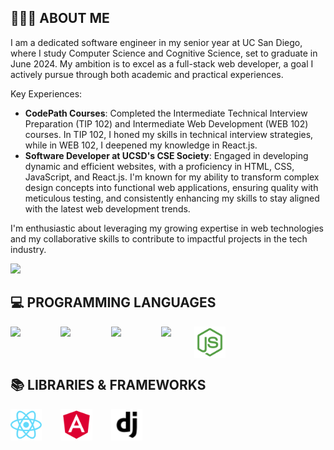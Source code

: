 ## 🙇🏻‍♂️ ABOUT ME

I am a dedicated software engineer in my senior year at UC San Diego, where I study Computer Science and Cognitive Science, set to graduate in June 2024. My ambition is to excel as a full-stack web developer, a goal I actively pursue through both academic and practical experiences.

Key Experiences:
- **CodePath Courses**: Completed the Intermediate Technical Interview Preparation (TIP 102) and Intermediate Web Development (WEB 102) courses. In TIP 102, I honed my skills in technical interview strategies, while in WEB 102, I deepened my knowledge in React.js.
- **Software Developer at UCSD's CSE Society**: Engaged in developing dynamic and efficient websites, with a proficiency in HTML, CSS, JavaScript, and React.js. I'm known for my ability to transform complex design concepts into functional web applications, ensuring quality with meticulous testing, and consistently enhancing my skills to stay aligned with the latest web development trends.

I'm enthusiastic about leveraging my growing expertise in web technologies and my collaborative skills to contribute to impactful projects in the tech industry.

<img src="https://38.media.tumblr.com/06f0d5cf2e7491acc2fbe2e39031c1b1/tumblr_n9cnttf1FZ1ty0fy0o4_500.gif" width="25%"/>

## 💻 PROGRAMMING LANGUAGES

<div style="display: flex;">

<img src="https://abrudz.github.io/logos/CPlusPlus.svg" width="10%" style="margin-right: 30px;" />

<img src="https://abrudz.github.io/logos/Java.svg" width="10%" style="margin-right: 30px;" />

<img src="https://abrudz.github.io/logos/Python.svg" width="10%" style="margin-right: 30px;" />

<img src="https://abrudz.github.io/logos/JS.svg" width="10.5%" />

<img src="./assets/node.svg" width="10%" style="margin-right: 30px;" />

</div>

## 📚 LIBRARIES & FRAMEWORKS

<div style="display: flex;">

<img src="./assets/react.svg" width="10%" style="margin-right: 30px;" />

<img src="./assets/angular.svg" width="10%" style="margin-right: 30px;" />

<img src="./assets/django.svg" width="10%" style="margin-right: 30px;" />

</div>
